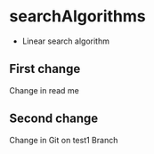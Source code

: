 # searchAlgorithms
- Linear search algorithm

## First change
Change in read me

## Second change 
Change in Git on test1 Branch
